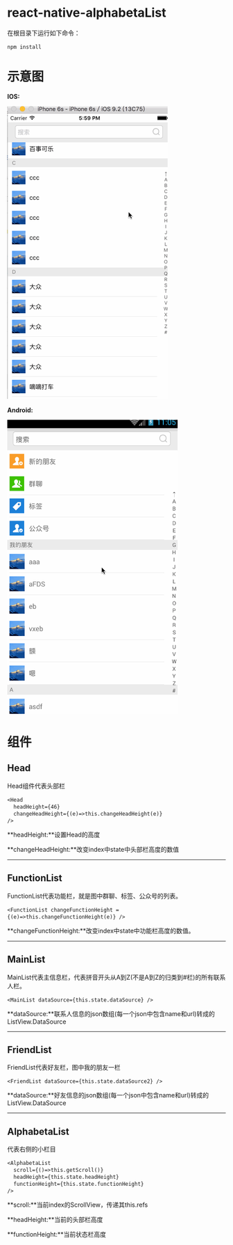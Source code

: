 # react-native-alphabetaList

在根目录下运行如下命令：
```
npm install
```


# 示意图

**IOS:**

![image](https://github.com/cqm1994617/react-native-alphabetaList/blob/master/components/img/alpha-ios.gif)


**Android:**

![image](https://github.com/cqm1994617/react-native-alphabetaList/blob/master/components/img/alpha-android.gif)

# 组件

## Head

Head组件代表头部栏

```
<Head 
  headHeight={46} 
  changeHeadHeight={(e)=>this.changeHeadHeight(e)} 
/>
```
**headHeight:**设置Head的高度

**changeHeadHeight:**改变index中state中头部栏高度的数值

***




## FunctionList

FunctionList代表功能栏，就是图中群聊、标签、公众号的列表。

```
<FunctionList changeFunctionHeight = {(e)=>this.changeFunctionHeight(e)} />
```
**changeFunctionHeight:**改变index中state中功能栏高度的数值。

***





## MainList

MainList代表主信息栏，代表拼音开头从A到Z(不是A到Z的归类到#栏)的所有联系人栏。

```
<MainList dataSource={this.state.dataSource} />
```
**dataSource:**联系人信息的json数组(每一个json中包含name和url)转成的ListView.DataSource

***




## FriendList

FriendList代表好友栏，图中我的朋友一栏

```
<FriendList dataSource={this.state.dataSource2} />
```
**dataSource:**好友信息的json数组(每一个json中包含name和url)转成的ListView.DataSource

***




## AlphabetaList

代表右侧的小栏目

```
<AlphabetaList 
  scroll={()=>this.getScroll()} 
  headHeight={this.state.headHeight}
  functionHeight={this.state.functionHeight}
/>

```
**scroll:**当前index的ScrollView，传递其this.refs

**headHeight:**当前的头部栏高度

**functionHeight:**当前状态栏高度

